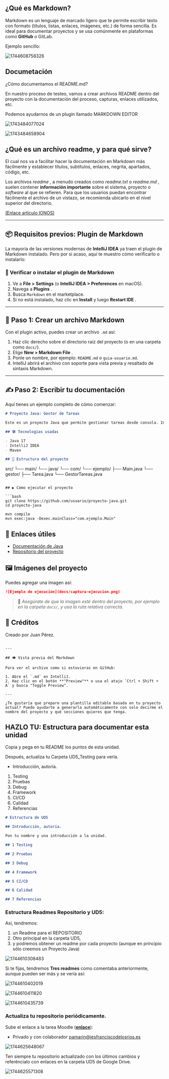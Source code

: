 ## ¿Qué es Markdown?

Markdown es un lenguaje de marcado ligero que te permite escribir texto con formato (títulos, listas, enlaces, imágenes, etc.) de forma sencilla. Es ideal para documentar proyectos y se usa comúnmente en plataformas como **GitHub** o GitLab.

Ejemplo sencillo:

![1744608758326](image/Documentacion/1744608758326.png)

## Documetación

¿Cómo documentamos el README.md?

En nuestro proceso de testeo, vamos a crear archivos README dentro del proyecto con la documentación del proceso, capturas, enlaces utilizados, etc.

Podemos ayudarnos de un plugin llamado MARKDOWN EDITOR

![1743484077024](image/1Testing/1743484077024.png)

![1743484658904](image/1Testing/1743484658904.png)

## ¿Qué es un archivo readme, y para qué sirve?

El cual nos va a facilitar hacer la documentación en Markdown más fácilmente y establecer títulos, subtítulos, enlaces, negrita, apartados, código, etc.

Los archivos  *readme* , a menudo creados como *readme.txt* o  *readme.md* , suelen contener **información importante** sobre el sistema, proyecto o *software* al que se refieren. Para que los usuarios puedan encontrar fácilmente el archivo de un vistazo, se recomienda ubicarlo en el nivel superior del directorio.

[(Enlace artículo IONOS)](https://www.ionos.es/digitalguide/paginas-web/desarrollo-web/archivo-readme/#:~:text=Los%20archivos%20readme%2C%20a%20menudo,el%20nivel%20superior%20del%20directorio.)

---

## 📦 Requisitos previos: Plugin de Markdown

La mayoría de las versiones modernas de **IntelliJ IDEA** ya traen el plugin de Markdown instalado. Pero por si acaso, aquí te muestro cómo verificarlo o instalarlo:

### 🔧 Verificar o instalar el plugin de Markdown

1. Ve a **File > Settings** (o **IntelliJ IDEA > Preferences** en macOS).
2. Navega a  **Plugins** .
3. Busca `Markdown` en el marketplace.
4. Si no está instalado, haz clic en **Install** y luego  **Restart IDE** .

---

## 📝 Paso 1: Crear un archivo Markdown

Con el plugin activo, puedes crear un archivo `.md` así:

1. Haz clic derecho sobre el directorio raíz del proyecto (o en una carpeta como `docs/`).
2. Elige  **New > Markdown File** .
3. Ponle un nombre, por ejemplo: `README.md` o `guia-usuario.md`.
4. IntelliJ abrirá el archivo con soporte para vista previa y resaltado de sintaxis Markdown.

---

## ✍️ Paso 2: Escribir tu documentación

Aquí tienes un ejemplo completo de cómo comenzar:

```markdown
# Proyecto Java: Gestor de Tareas

Este es un proyecto Java que permite gestionar tareas desde consola. Incluye funcionalidades como agregar, eliminar y listar tareas.

## 🛠️ Tecnologías usadas

- Java 17
- IntelliJ IDEA
- Maven

## 📁 Estructura del proyecto

```

src/
└── main/
└── java/
└── com/
└── ejemplo/
├── Main.java
└── gestor/
├── Tarea.java
└── GestorTareas.java

```

## ▶️ Cómo ejecutar el proyecto

```bash
git clone https://github.com/usuario/proyecto-java.git
cd proyecto-java

mvn compile
mvn exec:java -Dexec.mainClass="com.ejemplo.Main"
```

## 🔗 Enlaces útiles

* [Documentación de Java](https://docs.oracle.com/en/java/)
* [Repositorio del proyecto](https://github.com/usuario/proyecto-java)

## 🖼️ Imágenes del proyecto

Puedes agregar una imagen así:

```markdown
![Ejemplo de ejecución](docs/captura-ejecucion.png)
```

> 📌 *Asegúrate de que la imagen esté dentro del proyecto, por ejemplo en la carpeta `docs/`, y usa la ruta relativa correcta.*

## 👤 Créditos

Creado por Juan Pérez.

```

---

## 👁️ Vista previa del Markdown

Para ver el archivo como si estuvieras en GitHub:

1. Abre el `.md` en IntelliJ.
2. Haz clic en el botón **"Preview"** o usa el atajo `Ctrl + Shift + A` y busca "Toggle Preview".

---

¿Te gustaría que prepare una plantilla editable basada en tu proyecto actual? Puedo ayudarte a generarla automáticamente con solo decirme el nombre del proyecto y qué secciones quieres que tenga.
```

## HAZLO TU: Estructura para documentar esta unidad

Copia y pega en tu README los puntos de esta unidad.

Después, actualiza tu Carpeta UD5_Testing para verla.

* Introducción, autoría.

1. Testing
2. Pruebas
3. Debug
4. Framework
5. CI/CD
6. Calidad
7. Referencias

```markdown
# Estructura de UD5

## Introducción, autoría.

Pon tu nombre y una introducción a la unidad.

## 1 Testing

## 2 Pruebas

## 3 Debug

## 4 Framework

## 5 CI/CD

## 6 Calidad

## 7 Referencias


```

### Estructura Readmes Repositorio y UD5:

Así, tendremos:

1. un Readme para el REPOSITORIO
2. Otro principal en la carpeta  UD5,
3. y podremos obtener un readme por cada proyecto (aunque en principio sólo creemos un Proyecto Java)

![1744610308483](image/Documentacion/1744610308483.png)

Si te fijas, tendremos **Tres readmes** como comentaba anteriormente, aunque pueden ser más y se vería así:

![1744610402019](image/Documentacion/1744610402019.png)

![1744610411820](image/Documentacion/1744610411820.png)

![1744610435739](image/Documentacion/1744610435739.png)

### Actualiza tu repositorio periódicamente.

Sube el enlace a la tarea Moodle (**[enlace](https://educacionadistancia.juntadeandalucia.es/centros/cordoba/mod/assign/view.php?id=348671)**):

* Privado y con colaborador pamarin@iesfranciscodelosrios.es

![1744625648067](image/Documentacion/1744625648067.png)

Ten siempre tu repositorio actualizado con los últimos cambios y referéncialo con enlaces en la carpeta UD5 de Google Drive.

![1744625571308](image/Documentacion/1744625571308.png)
